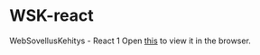 # WSK-react

WebSovellusKehitys - React 1
Open [this](https://users.metropolia.fi/~neal/WSK/routing/) to view it in the browser.
